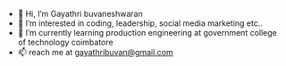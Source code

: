 - 👋 Hi, I’m Gayathri buvaneshwaran
- 👀 I’m interested in coding, leadership, social media marketing etc..
- 🌱 I’m currently learning production engineering at government college of technology coimbatore
- 📫 reach me at gayathribuvan@gmail.com

<!---
Gayathri309/Gayathri309 is a ✨ special ✨ repository because its `README.md` (this file) appears on your GitHub profile.
You can click the Preview link to take a look at your changes.
--->
